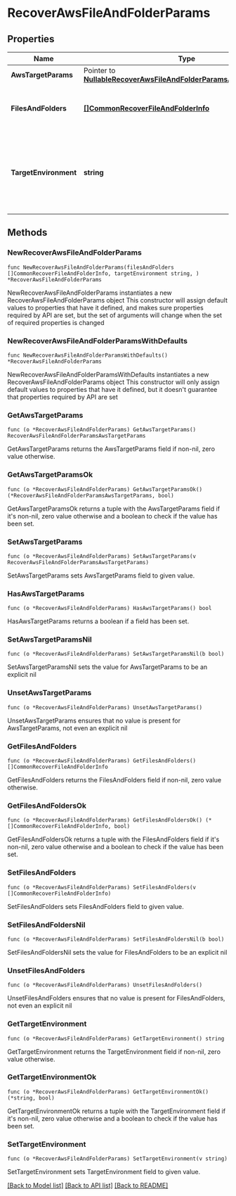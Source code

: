 # RecoverAwsFileAndFolderParams

## Properties

Name | Type | Description | Notes
------------ | ------------- | ------------- | -------------
**AwsTargetParams** | Pointer to [**NullableRecoverAwsFileAndFolderParamsAwsTargetParams**](RecoverAwsFileAndFolderParamsAwsTargetParams.md) |  | [optional] 
**FilesAndFolders** | [**[]CommonRecoverFileAndFolderInfo**](CommonRecoverFileAndFolderInfo.md) | Specifies the info about the files and folders to be recovered. | 
**TargetEnvironment** | **string** | Specifies the environment of the recovery target. The corresponding params below must be filled out. | 

## Methods

### NewRecoverAwsFileAndFolderParams

`func NewRecoverAwsFileAndFolderParams(filesAndFolders []CommonRecoverFileAndFolderInfo, targetEnvironment string, ) *RecoverAwsFileAndFolderParams`

NewRecoverAwsFileAndFolderParams instantiates a new RecoverAwsFileAndFolderParams object
This constructor will assign default values to properties that have it defined,
and makes sure properties required by API are set, but the set of arguments
will change when the set of required properties is changed

### NewRecoverAwsFileAndFolderParamsWithDefaults

`func NewRecoverAwsFileAndFolderParamsWithDefaults() *RecoverAwsFileAndFolderParams`

NewRecoverAwsFileAndFolderParamsWithDefaults instantiates a new RecoverAwsFileAndFolderParams object
This constructor will only assign default values to properties that have it defined,
but it doesn't guarantee that properties required by API are set

### GetAwsTargetParams

`func (o *RecoverAwsFileAndFolderParams) GetAwsTargetParams() RecoverAwsFileAndFolderParamsAwsTargetParams`

GetAwsTargetParams returns the AwsTargetParams field if non-nil, zero value otherwise.

### GetAwsTargetParamsOk

`func (o *RecoverAwsFileAndFolderParams) GetAwsTargetParamsOk() (*RecoverAwsFileAndFolderParamsAwsTargetParams, bool)`

GetAwsTargetParamsOk returns a tuple with the AwsTargetParams field if it's non-nil, zero value otherwise
and a boolean to check if the value has been set.

### SetAwsTargetParams

`func (o *RecoverAwsFileAndFolderParams) SetAwsTargetParams(v RecoverAwsFileAndFolderParamsAwsTargetParams)`

SetAwsTargetParams sets AwsTargetParams field to given value.

### HasAwsTargetParams

`func (o *RecoverAwsFileAndFolderParams) HasAwsTargetParams() bool`

HasAwsTargetParams returns a boolean if a field has been set.

### SetAwsTargetParamsNil

`func (o *RecoverAwsFileAndFolderParams) SetAwsTargetParamsNil(b bool)`

 SetAwsTargetParamsNil sets the value for AwsTargetParams to be an explicit nil

### UnsetAwsTargetParams
`func (o *RecoverAwsFileAndFolderParams) UnsetAwsTargetParams()`

UnsetAwsTargetParams ensures that no value is present for AwsTargetParams, not even an explicit nil
### GetFilesAndFolders

`func (o *RecoverAwsFileAndFolderParams) GetFilesAndFolders() []CommonRecoverFileAndFolderInfo`

GetFilesAndFolders returns the FilesAndFolders field if non-nil, zero value otherwise.

### GetFilesAndFoldersOk

`func (o *RecoverAwsFileAndFolderParams) GetFilesAndFoldersOk() (*[]CommonRecoverFileAndFolderInfo, bool)`

GetFilesAndFoldersOk returns a tuple with the FilesAndFolders field if it's non-nil, zero value otherwise
and a boolean to check if the value has been set.

### SetFilesAndFolders

`func (o *RecoverAwsFileAndFolderParams) SetFilesAndFolders(v []CommonRecoverFileAndFolderInfo)`

SetFilesAndFolders sets FilesAndFolders field to given value.


### SetFilesAndFoldersNil

`func (o *RecoverAwsFileAndFolderParams) SetFilesAndFoldersNil(b bool)`

 SetFilesAndFoldersNil sets the value for FilesAndFolders to be an explicit nil

### UnsetFilesAndFolders
`func (o *RecoverAwsFileAndFolderParams) UnsetFilesAndFolders()`

UnsetFilesAndFolders ensures that no value is present for FilesAndFolders, not even an explicit nil
### GetTargetEnvironment

`func (o *RecoverAwsFileAndFolderParams) GetTargetEnvironment() string`

GetTargetEnvironment returns the TargetEnvironment field if non-nil, zero value otherwise.

### GetTargetEnvironmentOk

`func (o *RecoverAwsFileAndFolderParams) GetTargetEnvironmentOk() (*string, bool)`

GetTargetEnvironmentOk returns a tuple with the TargetEnvironment field if it's non-nil, zero value otherwise
and a boolean to check if the value has been set.

### SetTargetEnvironment

`func (o *RecoverAwsFileAndFolderParams) SetTargetEnvironment(v string)`

SetTargetEnvironment sets TargetEnvironment field to given value.



[[Back to Model list]](../README.md#documentation-for-models) [[Back to API list]](../README.md#documentation-for-api-endpoints) [[Back to README]](../README.md)


